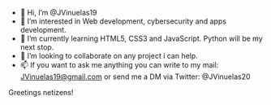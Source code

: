 - 👋 Hi, I’m @JVinuelas19
- 👀 I’m interested in Web development, cybersecurity and apps development.
- 🌱 I’m currently learning HTML5, CSS3 and JavaScript. Python will be my next stop.
- 💞️ I’m looking to collaborate on any project i can help.
- 📫 If you want to ask me anything you can write to my mail: JVinuelas19@gmail.com or send me a DM via Twitter: @JVinuelas20 

Greetings netizens!

<!---
JVinuelas19/JVinuelas19 is a ✨ special ✨ repository because its `README.md` (this file) appears on your GitHub profile.
You can click the Preview link to take a look at your changes.
--->
